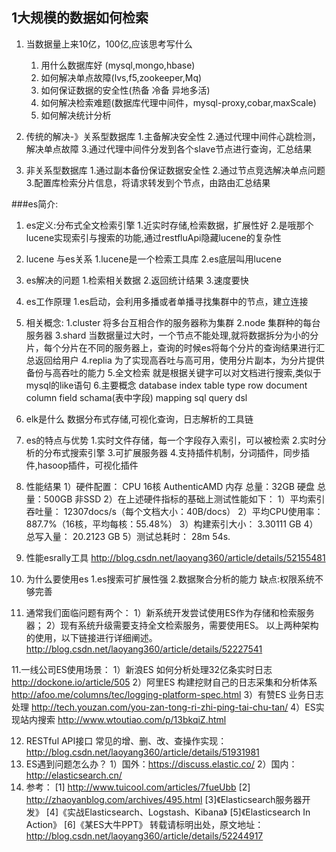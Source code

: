 ## 1大规模的数据如何检索
1. 当数据量上来10亿，100亿,应该思考写什么
   1. 用什么数据库好 (mysql,mongo,hbase)
   2. 如何解决单点故障(lvs,f5,zookeeper,Mq)
   3. 如何保证数据的安全性(热备 冷备 异地多活)
   4. 如何解决检索难题(数据库代理中间件，mysql-proxy,cobar,maxScale)
   5. 如何解决统计分析
  
1. 传统的解决-》关系型数据库
   1.主备解决安全性
   2.通过代理中间件心跳检测，解决单点故障
   3.通过代理中间件分发到各个slave节点进行查询，汇总结果
2. 非关系型数据库
   1.通过副本备份保证数据安全性
   2.通过节点竞选解决单点问题
   3.配置库检索分片信息，将请求转发到个节点，由路由汇总结果

###es简介:
1. es定义:分布式全文检索引擎
   1.近实时存储,检索数据，扩展性好
   2.是哦那个lucene实现索引与搜索的功能,通过restfluApi隐藏lucene的复杂性
2. lucene 与es关系
   1.lucene是一个检索工具库
   2.es底层叫用lucene
3. es解决的问题
   1.检索相关数据
   2.返回统计结果
   3.速度要快
4. es工作原理
   1.es启动，会利用多播或者单播寻找集群中的节点，建立连接

5. 相关概念:
    1.cluster
         将多台互相合作的服务器称为集群
    2.node
         集群种的每台服务器
    3.shard
         当数据量过大时，一个节点不能处理,就将数据拆分为小的分片，每个分片在不同的服务器上，查询的时候es将每个分片的查询结果进行汇总返回给用户
    4.replia
        为了实现高吞吐与高可用，使用分片副本，为分片提供备份与高吞吐的能力
    5.全文检索
        就是根据关键字可以对文档进行搜索,类似于mysql的like语句
    6.主要概念
        database   index
        table      type
        row        document
        column     field
        schama(表中字段)     mapping
        sql        query dsl
6. elk是什么
    数据分布式存储,可视化查询，日志解析的工具链
7. es的特点与优势
    1.实时文件存储，每一个字段存入索引，可以被检索
    2.实时分析的分布式搜索引擎
    3.可扩展服务器
    4.支持插件机制，分词插件，同步插件,hasoop插件，可视化插件
8. 性能结果
    1）硬件配置： 
    CPU 16核 AuthenticAMD 
    内存 总量：32GB 
    硬盘 总量：500GB 非SSD
    2）在上述硬件指标的基础上测试性能如下： 
    1）平均索引吞吐量： 12307docs/s（每个文档大小：40B/docs） 
    2）平均CPU使用率： 887.7%（16核，平均每核：55.48%） 
    3）构建索引大小： 3.30111 GB 
    4）总写入量： 20.2123 GB 
    5）测试总耗时： 28m 54s.
9. 性能esrally工具
   http://blog.csdn.net/laoyang360/article/details/52155481
   
10. 为什么要使用es
   1.es搜索可扩展性强
   2.数据聚合分析的能力
   缺点:权限系统不够完善
11. 通常我们面临问题有两个：
1）新系统开发尝试使用ES作为存储和检索服务器； 
2）现有系统升级需要支持全文检索服务，需要使用ES。 
以上两种架构的使用，以下链接进行详细阐述。 
http://blog.csdn.net/laoyang360/article/details/52227541

11.一线公司ES使用场景：
1）新浪ES 如何分析处理32亿条实时日志 http://dockone.io/article/505 
2）阿里ES 构建挖财自己的日志采集和分析体系 http://afoo.me/columns/tec/logging-platform-spec.html 
3）有赞ES 业务日志处理 http://tech.youzan.com/you-zan-tong-ri-zhi-ping-tai-chu-tan/ 
4）ES实现站内搜索 http://www.wtoutiao.com/p/13bkqiZ.html

12. RESTful API接口
常见的增、删、改、查操作实现： 
http://blog.csdn.net/laoyang360/article/details/51931981
13. ES遇到问题怎么办？
1）国外：https://discuss.elastic.co/ 
2）国内：http://elasticsearch.cn/
14. 参考：
[1] http://www.tuicool.com/articles/7fueUbb 
[2] http://zhaoyanblog.com/archives/495.html 
[3]《Elasticsearch服务器开发》 
[4]《实战Elasticsearch、Logstash、Kibana》 
[5]《Elasticsearch In Action》 
[6]《某ES大牛PPT》
转载请标明出处，原文地址： 
http://blog.csdn.net/laoyang360/article/details/52244917 